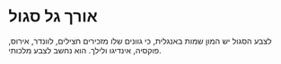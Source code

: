 # אורך גל סגול

לצבע הסגול יש המון שמות באנגלית, כי גוונים שלו מזכירים חצילים, לוונדר, אירוס,
פוקסיה, אינדיגו ולילך. הוא נחשב לצבע מלכותי.
